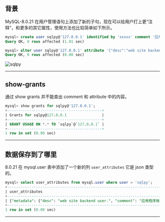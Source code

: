 ## 背景
MySQL-8.0.21 在用户管理语句上添加了新的子句，现在可以给用户打上更“注释”，和更多的其它属性，使用方法也比较简单如下所示。

```sql
mysql> create user sqlpy@'127.0.0.1' identified by 'xxxxx' comment '应用程序账号';                                
Query OK, 0 rows affected (1.01 sec)

mysql> alter user sqlpy@'127.0.0.1' attribute '{"desc":"web site backend user."}';
Query OK, 0 rows affected (0.00 sec)
```
![sqlpy](static/2020-29/sqlpy-user.jpg)

---

## show-grants

通过 show grants 并不能查出 comment 和 attribute 中的内容。
```sql
mysql> show grants for sqlpy@'127.0.0.1';                                                                         
+-------------------------------------------+
| Grants for sqlpy@127.0.0.1                |
+-------------------------------------------+
| GRANT USAGE ON *.* TO `sqlpy`@`127.0.0.1` |
+-------------------------------------------+
1 row in set (0.00 sec)
```

---


## 数据保存到了哪里

8.0.21 在 mysql.user 表中添加了一个新的列 `user_attributes` 它是 json 类型的。
```sql
mysql> select user_attributes from mysql.user where user = 'sqlpy';                                               
+-----------------------------------------------------------------------------------+
| user_attributes                                                                   |
+-----------------------------------------------------------------------------------+
| {"metadata": {"desc": "web site backend user.", "comment": "应用程序账号"}}       |
+-----------------------------------------------------------------------------------+
1 row in set (0.00 sec)
```

---